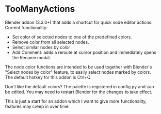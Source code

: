# TooManyActions

Blender addon (3.3.0+) that adds a shortcut for quick node editor actions.
Current functionality:
- Set color of selected nodes to one of the predefined colors.
- Remove color from all selected nodes.
- Select similar nodes by color
- Add Comment: adds a reroute at cursor position and immediately opens the Rename modal.

The node color functions are intended to be used together with Blender's "Select nodes by color" feature, to easily select nodes marked by colors.
The default hotkey for this addon is Ctrl+Q.

Don't like the default colors? The palette is registered in config.py and can be edited. You may need to restart Blender for the changes to take effect.

This is just a start for an addon which I want to give more functionality, features may creep in over time. 
